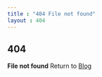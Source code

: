 ```yaml
---
title : "404 File not found"
layout : 404
---
```

## 404
**File not found**
Return to [Blog](https://boszgtec.github.io/Blog/)
